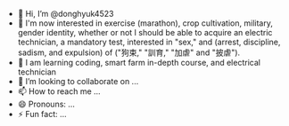- 👋 Hi, I’m @donghyuk4523
- 👀 I'm now interested in exercise (marathon), crop cultivation, military, gender identity, whether or not I should be able to acquire an electric technician, a mandatory test, interested in "sex," and (arrest, discipline, sadism, and expulsion) of ("狗束," "訓育," "加虐" and "披虐").
- 🌱 I am learning coding, smart farm in-depth course, and electrical technician
- 💞️ I’m looking to collaborate on ...
- 📫 How to reach me ...
- 😄 Pronouns: ...
- ⚡ Fun fact: ...

<!---
donghyuk4523/donghyuk4523 is a ✨ special ✨ repository because its `README.md` (this file) appears on your GitHub profile.
You can click the Preview link to take a look at your changes.
--->
